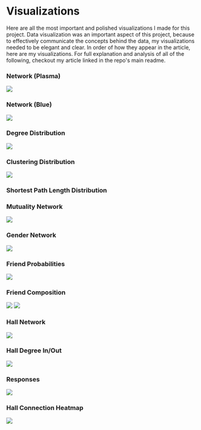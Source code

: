 # Visualizations
Here are all the most important and polished visualizations I made for this project. Data visualization was an important aspect of this project, because to effectively communicate the concepts behind the data, my visualizations needed to be elegant and clear. In order of how they appear in the article, here are my visualizations. For full explanation and analysis of all of the following, checkout my article linked in the repo's main readme.

### Network (Plasma)
<img src="network_plasma.png">

### Network (Blue)
<img src="network.png">

### Degree Distribution
<img src="degree.png">

### Clustering Distribution
<img src="clustering.png">

### Shortest Path Length Distribution

### Mutuality Network
<img src="network_mutuality.png">

### Gender Network
<img src="network_gender.png">

### Friend Probabilities
<img src="probabilities.png">

### Friend Composition
<img src="friend_composition.png">
<img src="friend_composition_icons.png">

### Hall Network
<img src="network_hall.png">

### Hall Degree In/Out
<img src="hall_degree.png">

### Responses
<img src="responses.png">

### Hall Connection Heatmap
<img src="hall_heatmap.png">
